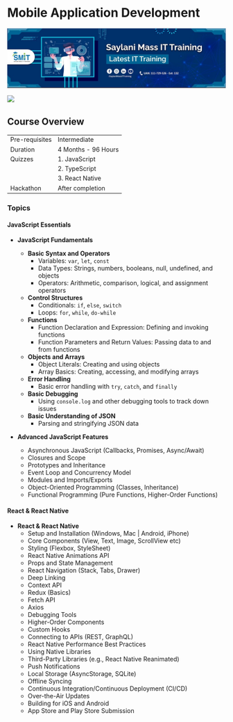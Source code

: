 # Mobile Application Development

<img src='banner_smit.png'/>

<p><img src="https://skillicons.dev/icons?i=js,ts,react" /><p/>

## Course Overview
|                |                     |
| -------------- | ------------------- |
| Pre-requisites | Intermediate        |
| Duration       | 4 Months - 96 Hours |
| Quizzes        | 1. JavaScript       |
|                | 2. TypeScript       |
|                | 3. React Native     |
| Hackathon      | After completion    |

### Topics

#### JavaScript Essentials

- **JavaScript Fundamentals**
  - **Basic Syntax and Operators**
    - Variables: `var`, `let`, `const`
    - Data Types: Strings, numbers, booleans, null, undefined, and objects
    - Operators: Arithmetic, comparison, logical, and assignment operators
  - **Control Structures**
    - Conditionals: `if`, `else`, `switch`
    - Loops: `for`, `while`, `do-while`
  - **Functions**
    - Function Declaration and Expression: Defining and invoking functions
    - Function Parameters and Return Values: Passing data to and from functions
  - **Objects and Arrays**
    - Object Literals: Creating and using objects
    - Array Basics: Creating, accessing, and modifying arrays
  - **Error Handling**
    - Basic error handling with `try`, `catch`, and `finally`
  - **Basic Debugging**
    - Using `console.log` and other debugging tools to track down issues
  - **Basic Understanding of JSON**
    - Parsing and stringifying JSON data

- **Advanced JavaScript Features**
  - Asynchronous JavaScript (Callbacks, Promises, Async/Await)
  - Closures and Scope
  - Prototypes and Inheritance
  - Event Loop and Concurrency Model
  - Modules and Imports/Exports
  - Object-Oriented Programming (Classes, Inheritance)
  - Functional Programming (Pure Functions, Higher-Order Functions)

#### React & React Native

- **React & React Native**
  - Setup and Installation (Windows, Mac | Android, iPhone)
  - Core Components (View, Text, Image, ScrollView etc)
  - Styling (Flexbox, StyleSheet)
  - React Native Animations API
  - Props and State Management
  - React Navigation (Stack, Tabs, Drawer)
  - Deep Linking
  - Context API
  - Redux (Basics)
  - Fetch API
  - Axios
  - Debugging Tools
  - Higher-Order Components
  - Custom Hooks
  - Connecting to APIs (REST, GraphQL)
  - React Native Performance Best Practices
  - Using Native Libraries
  - Third-Party Libraries (e.g., React Native Reanimated)
  - Push Notifications
  - Local Storage (AsyncStorage, SQLite)
  - Offline Syncing
  - Continuous Integration/Continuous Deployment (CI/CD)
  - Over-the-Air Updates
  - Building for iOS and Android
  - App Store and Play Store Submission
